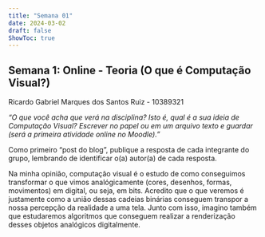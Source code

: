 ```yaml
---
title: "Semana 01"
date: 2024-03-02
draft: false
ShowToc: true
---
```

## **Semana 1: Online - Teoria (O que é Computação Visual?)**

Ricardo Gabriel Marques dos Santos Ruiz - 10389321

*“O que você acha que verá na disciplina? Isto é, qual é a sua ideia de Computação Visual? Escrever no papel ou em um arquivo texto e guardar (será a primeira atividade online no Moodle).”*

Como primeiro “post do blog”, publique a resposta de cada integrante do grupo, lembrando de identificar o(a) autor(a) de cada resposta.

Na minha opinião, computação visual é o estudo de como conseguimos transformar o que vimos analógicamente (cores, desenhos, formas, movimentos) em digital, ou seja, em bits. Acredito que o que veremos é justamente como a união dessas cadeias binárias conseguem transpor a nossa percepção da realidade a uma tela. Junto com isso, imagino também que estudaremos algoritmos que conseguem realizar a renderização desses objetos analógicos digitalmente.
